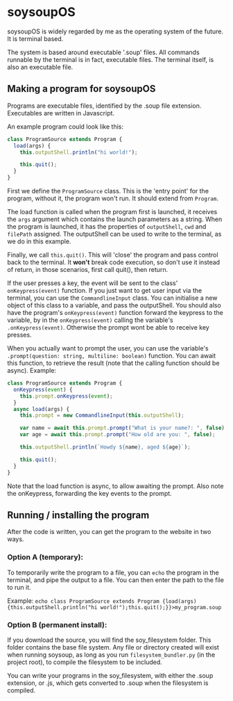 # soysoupOS

soysoupOS is widely regarded by me as the operating system of the future. It is terminal based.

The system is based around executable '.soup' files. All commands runnable by the terminal is in fact, executable files. The terminal itself, is also an executable file.

## Making a program for soysoupOS

Programs are executable files, identified by the .soup file extension. Executables are written in Javascript.

An example program could look like this:

```js
class ProgramSource extends Program {
  load(args) {
    this.outputShell.println("hi world!");

    this.quit();
  }
}
```

First we define the `ProgramSource` class. This is the 'entry point' for the program, without it, the program won't run. It should extend from `Program`.

The load function is called when the program first is launched, it receives the `args` argument which contains the launch parameters as a string. When the program is launched, it has the properties of `outputShell`, `cwd` and `filePath` assigned. The outputShell can be used to write to the terminal, as we do in this example.

Finally, we call `this.quit()`. This will 'close' the program and pass control back to the terminal. It **won't** break code execution, so don't use it instead of return, in those scenarios, first call quit(), then return.

If the user presses a key, the event will be sent to the class' `onKeypress(event)` function. If you just want to get user input via the terminal, you can use the `CommandlineInput` class. You can initialise a new object of this class to a variable, and pass the outputShell. You should also have the program's `onKeypress(event)` function forward the keypress to the variable, by in the `onKeypress(event)` calling the variable's `.onKeypress(event)`. Otherwise the prompt wont be able to receive key presses.

When you actually want to prompt the user, you can use the variable's `.prompt(question: string, multiline: boolean)` function. You can await this function, to retrieve the result (note that the calling function should be async). Example:

```js
class ProgramSource extends Program {
  onKeypress(event) {
    this.prompt.onKeypress(event);
  }
  async load(args) {
    this.prompt = new CommandlineInput(this.outputShell);

    var name = await this.prompt.prompt("What is your name?: ", false);
    var age = await this.prompt.prompt("How old are you: ", false);

    this.outputShell.println(`Howdy ${name}, aged ${age}`);

    this.quit();
  }
}
```

Note that the load function is async, to allow awaiting the prompt. Also note the onKeypress, forwarding the key events to the prompt.

## Running / installing the program

After the code is written, you can get the program to the website in two ways.

### Option A (temporary):

To temporarily write the program to a file, you can `echo` the program in the terminal, and pipe the output to a file. You can then enter the path to the file to run it.

Example: `echo class ProgramSource extends Program {load(args) {this.outputShell.println("hi world!");this.quit();}}>my_program.soup`

### Option B (permanent install):

If you download the source, you will find the soy_filesystem folder. This folder contains the base file system. Any file or directory created will exist when running soysoup, as long as you run `filesystem_bundler.py` (in the project root), to compile the filesystem to be included.

You can write your programs in the soy_filesystem, with either the .soup extension, or .js, which gets converted to .soup when the filesystem is compiled.
